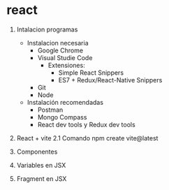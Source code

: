 # react
1. Intalacion programas
    - Instalacion necesaria
        - Google Chrome
        - Visual Studie Code
            - Extensiones:
                - Simple React Snippers 
                - ES7 + Redux/React-Native Snippers
        - Git
        - Node
    - Instalación recomendadas
        - Postman
        - Mongo Compass
        - React dev tools y Redux dev tools
        
2. React + vite
    2.1 Comando npm create vite@latest
3. Componentes
4. Variables en JSX
5. Fragment en JSX